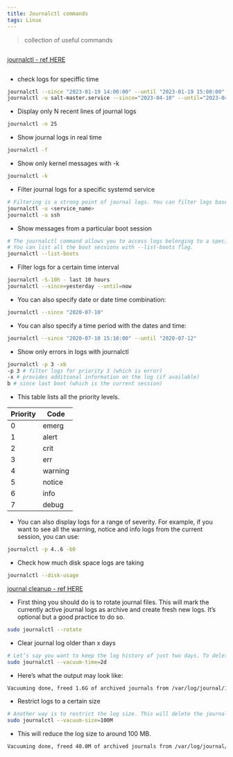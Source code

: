 ```yaml
---
title: Journalctl commands
tags: Linux
---
```


> collection of useful commands

~~~~~~~~~~~~~~~~~~~~~~~~~~~~~~~~~
~~~~~~~~~~~~~~~~~~~~~~~~~~~~~~~~~
[journalctl - ref HERE](https://linuxhandbook.com/journalctl-command/)
~~~~~~~~~~~~~~~~~~~~~~~~~~~~~~~~~
~~~~~~~~~~~~~~~~~~~~~~~~~~~~~~~~~

- check logs for speciffic time

```sh
journalctl --since "2023-01-19 14:00:00" --until "2023-01-19 15:00:00"
journalctl -u salt-master.service --since="2023-04-10" --until="2023-04-11"
```

- Display only N recent lines of journal logs
```sh
journalctl -n 25
```

- Show journal logs in real time
```sh
journalctl -f
```

- Show only kernel messages with -k
```sh
journalctl -k
```

- Filter journal logs for a specific systemd service
```sh
# Filtering is a strong point of journal logs. You can filter logs based on the systemd services.
journalctl -u <service_name>
journalctl -u ssh
```

- Show messages from a particular boot session
```sh
# The journalctl command allows you to access logs belonging to a specific boot session using the option -b.
# You can list all the boot sessions with --list-boots flag.
journalctl --list-boots
```

- Filter logs for a certain time interval
```sh
journalctl -S-10h - last 10 hours
journalctl --since=yesterday --until=now
```

- You can also specify date or date time combination:
```sh
journalctl --since "2020-07-10"
```

- You can also specify a time period with the dates and time:
```sh
journalctl --since "2020-07-10 15:10:00" --until "2020-07-12"
```

- Show only errors in logs with journalctl
```sh
journalctl -p 3 -xb
-p 3 # filter logs for priority 3 (which is error)
-x # provides additional information on the log (if available)
b # since last boot (which is the current session)
```

- This table lists all the priority levels.
  
| Priority | Code |
| --- | --- |
| 0 | emerg |
| 1 | alert |
| 2 | crit |
| 3 | err |
| 4 | warning |
| 5 | notice |
| 6 | info |
| 7 | debug |

- You can also display logs for a range of severity. For example, if you want to see all the warning, notice and info logs from the current session, you can use:
```sh
journalctl -p 4..6 -b0
```

- Check how much disk space logs are taking
```sh
journalctl --disk-usage
```

[journal cleanup - ref HERE](https://linuxhandbook.com/clear-systemd-journal-logs/)

- First thing you should do is to rotate journal files. This will mark the currently active journal logs as archive and create fresh new logs. It’s optional but a good practice to do so.
```sh
sudo journalctl --rotate
```

- Clear journal log older than x days
```sh
# Let’s say you want to keep the log history of just two days. To delete all entries older than two days, use this command:
sudo journalctl --vacuum-time=2d
```

- Here’s what the output may look like:
```sh
Vacuuming done, freed 1.6G of archived journals from /var/log/journal/1b9ab93094fa4978beba80fd3c48a18c
```

- Restrict logs to a certain size
```sh
# Another way is to restrict the log size. This will delete the journal log files until the disk space taken by journal logs falls below the size you specified.
sudo journalctl --vacuum-size=100M
```

- This will reduce the log size to around 100 MB.
```sh
Vacuuming done, freed 40.0M of archived journals from /var/log/journal/1b9ab93094fa4978beba80fd3c48a18c.
```
